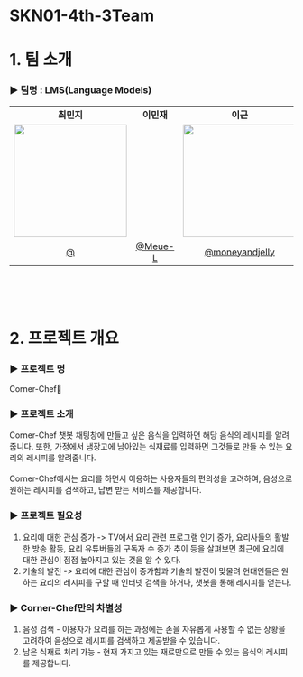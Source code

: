 # SKN01-4th-3Team
# 1. 팀 소개
### ▶️ 팀명 : LMS(Language Models)
<table align=center>
  <tbody>
    <tr>
      <td align=center><b>최민지</b></td>
      <td align=center><b>이민재</b></td>
      <td align=center><b>이근</b></td>
      <td align=center><b>이재호</b></td>
      <td align=center><b>이현석</b></td>
    </tr>
    <tr>
      <td align="center">
        <div>
          <img src=""width="200px; alt=""/>
        </div>
      </td>
      <td align="center">
        <div>
          <img src=""200px;" alt=""/>
        </div>
      </td>
      <td align="center">
        <img src=""width="200px;" alt=""/>
      </td>
      <td align="center">
        <img src=""width="200px;" alt=""/>
      </td>
      <td align="center">
        <img src=""width="200px;" alt=""/>
      </td>
    </tr>
    <tr>
      <td><a href="https://github.com/"><div align=center>@</div></a></td>
      <td><a href="https://github.com/Meue-L"><div align=center>@Meue-L</div></a></td>
      <td><a href="https://github.com/moneyandjelly "><div align=center>@moneyandjelly </div></a></td>
      <td><a href="https://github.com/"><div align=center>@</div></a></td>
      <td><a href="https://github.com/llee_hs"><div align=center>@llee_hs</div></a></td>
    </tr>
  </tbody>
</table>
<br><br><br>

# 2. 프로젝트 개요

### ▶️ 프로젝트 명
Corner-Chef🍳

### ▶️ 프로젝트 소개
Corner-Chef 챗봇 채팅창에 만들고 싶은 음식을 입력하면 해당 음식의 레시피를 알려줍니다. 또한, 가정에서 냄장고에 남아있는 식재료를 입력하면 그것들로 만들 수 있는 요리의 레시피를 알려줍니다.<br><br>
Corner-Chef에서는 요리를 하면서 이용하는 사용자들의 편의성을 고려하여, 음성으로 원하는 레시피를 검색하고, 답변 받는 서비스를 제공합니다.

### ▶️ 프로젝트 필요성
1. 요리에 대한 관심 증가 -> TV에서 요리 관련 프로그램 인기 증가, 요리사들의 활발한 방송 활동, 요리 유튜버들의 구독자 수 증가 추이 등을 살펴보면 최근에 요리에 대한 관심이 점점 높아지고 있는 것을 알 수 있다.
2. 기술의 발전 -> 요리에 대한 관심이 증가함과 기술의 발전이 맞물려 현대인들은 원하는 요리의 레시피를 구할 때 인터넷 검색을 하거나, 챗봇을 통해 레시피를 얻는다.

### ▶️ Corner-Chef만의 차별성
1. 음성 검색 - 이용자가 요리를 하는 과정에는 손을 자유롭게 사용할 수 없는 상황을 고려하여 음성으로 레시피를 검색하고 제공받을 수 있습니다.
2. 남은 식재료 처리 가능 - 현재 가지고 있는 재료만으로 만들 수 있는 음식의 레시피를 제공합니다.
